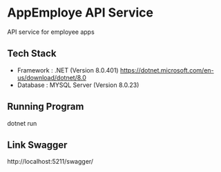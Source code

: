 # AppEmploye API Service
API service for employee apps

## Tech Stack
- Framework : .NET (Version 8.0.401) https://dotnet.microsoft.com/en-us/download/dotnet/8.0
- Database : MYSQL Server (Version 8.0.23)

## Running Program
dotnet run

## Link Swagger
http://localhost:5211/swagger/
